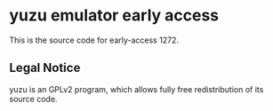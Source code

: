 yuzu emulator early access
=============

This is the source code for early-access 1272.

## Legal Notice

yuzu is an GPLv2 program, which allows fully free redistribution of its source code.